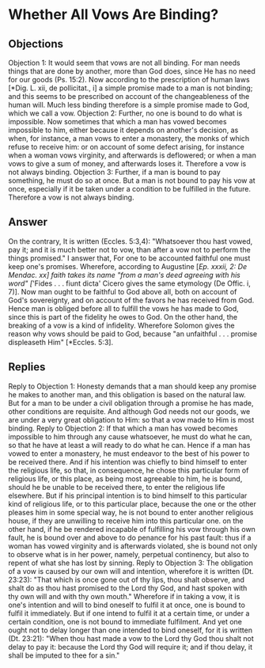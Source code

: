 # Whether All Vows Are Binding?
## Objections
Objection 1: It would seem that vows are not all binding. For man needs things that are done by another, more than God does, since He has no need for our goods (Ps. 15:2). Now according to the prescription of human laws [*Dig. L. xii, de pollicitat., i] a simple promise made to a man is not binding; and this seems to be prescribed on account of the changeableness of the human will. Much less binding therefore is a simple promise made to God, which we call a vow.
Objection 2: Further, no one is bound to do what is impossible. Now sometimes that which a man has vowed becomes impossible to him, either because it depends on another's decision, as when, for instance, a man vows to enter a monastery, the monks of which refuse to receive him: or on account of some defect arising, for instance when a woman vows virginity, and afterwards is deflowered; or when a man vows to give a sum of money, and afterwards loses it. Therefore a vow is not always binding.
Objection 3: Further, if a man is bound to pay something, he must do so at once. But a man is not bound to pay his vow at once, especially if it be taken under a condition to be fulfilled in the future. Therefore a vow is not always binding.
## Answer
On the contrary, It is written (Eccles. 5:3,4): "Whatsoever thou hast vowed, pay it; and it is much better not to vow, than after a vow not to perform the things promised."
I answer that, For one to be accounted faithful one must keep one's promises. Wherefore, according to Augustine [*Ep. xxxii, 2: De Mendac. xx] faith takes its name "from a man's deed agreeing with his word" [*'Fides . . . fiunt dicta' Cicero gives the same etymology (De Offic. i, 7)]. Now man ought to be faithful to God above all, both on account of God's sovereignty, and on account of the favors he has received from God. Hence man is obliged before all to fulfill the vows he has made to God, since this is part of the fidelity he owes to God. On the other hand, the breaking of a vow is a kind of infidelity. Wherefore Solomon gives the reason why vows should be paid to God, because "an unfaithful . . . promise displeaseth Him" [*Eccles. 5:3].
## Replies
Reply to Objection 1: Honesty demands that a man should keep any promise he makes to another man, and this obligation is based on the natural law. But for a man to be under a civil obligation through a promise he has made, other conditions are requisite. And although God needs not our goods, we are under a very great obligation to Him: so that a vow made to Him is most binding.
Reply to Objection 2: If that which a man has vowed becomes impossible to him through any cause whatsoever, he must do what he can, so that he have at least a will ready to do what he can. Hence if a man has vowed to enter a monastery, he must endeavor to the best of his power to be received there. And if his intention was chiefly to bind himself to enter the religious life, so that, in consequence, he chose this particular form of religious life, or this place, as being most agreeable to him, he is bound, should he be unable to be received there, to enter the religious life elsewhere. But if his principal intention is to bind himself to this particular kind of religious life, or to this particular place, because the one or the other pleases him in some special way, he is not bound to enter another religious house, if they are unwilling to receive him into this particular one. on the other hand, if he be rendered incapable of fulfilling his vow through his own fault, he is bound over and above to do penance for his past fault: thus if a woman has vowed virginity and is afterwards violated, she is bound not only to observe what is in her power, namely, perpetual continency, but also to repent of what she has lost by sinning.
Reply to Objection 3: The obligation of a vow is caused by our own will and intention, wherefore it is written (Dt. 23:23): "That which is once gone out of thy lips, thou shalt observe, and shalt do as thou hast promised to the Lord thy God, and hast spoken with thy own will and with thy own mouth." Wherefore if in taking a vow, it is one's intention and will to bind oneself to fulfil it at once, one is bound to fulfil it immediately. But if one intend to fulfil it at a certain time, or under a certain condition, one is not bound to immediate fulfilment. And yet one ought not to delay longer than one intended to bind oneself, for it is written (Dt. 23:21): "When thou hast made a vow to the Lord thy God thou shalt not delay to pay it: because the Lord thy God will require it; and if thou delay, it shall be imputed to thee for a sin."